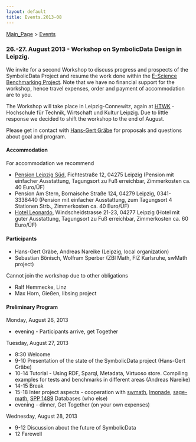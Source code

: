 ```yaml
---
layout: default
title: Events.2013-08
---
```


[Main\_Page](Main_Page "wikilink") \> [Events](Events "wikilink")

### 26.-27. August 2013 - Workshop on SymbolicData Design in Leipzig.

We invite for a second Workshop to discuss progress and prospects of the SymbolicData Project and resume the work done within the [E-Science Benchmarking Project](Projects.EScience "wikilink"). Note that we have no financial support for the workshop, hence travel expenses, order and payment of accommodation are to you.

The Workshop will take place in Leipzig-Connewitz, again at [HTWK](http://www.htwk-leipzig.de) - Hochschule für Technik, Wirtschaft und Kultur Leipzig. Due to little response we decided to shift the workshop to the end of August.

Please get in contact with [Hans-Gert Gräbe](User:HGG "wikilink") for proposals and questions about goal and program.

#### Accommodation

For accommodation we recommend

-   [Pension Leipzig Süd](http://www.pension-leipzig-sued.de), Fichtestraße 12, 04275 Leipzig (Pension mit einfacher Ausstattung, Tagungsort zu Fuß erreichbar, Zimmerkosten ca. 40 Euro/ÜF)
-   Pension Am Stern, Bornaische Straße 124, 04279 Leipzig, 0341-3338440 (Pension mit einfacher Ausstattung, zum Tagungsort 4 Stationen Strb., Zimmerkosten ca. 40 Euro/ÜF)
-   [Hotel Leonardo](http://www.hotel-leonardo.de/main.htm), Windscheidstrasse 21-23, 04277 Leipzig (Hotel mit guter Ausstattung, Tagungsort zu Fuß erreichbar, Zimmerkosten ca. 60 Euro/ÜF)

#### Participants

-   Hans-Gert Gräbe, Andreas Nareike (Leipzig, local organization)
-   Sebastian Bönisch, Wolfram Sperber (ZBl Math, FIZ Karlsruhe, swMath project)

Cannot join the workshop due to other obligations

-   Ralf Hemmecke, Linz
-   Max Horn, Gießen, libsing project

#### Preliminary Program

Monday, August 26, 2013

-   evening - Participants arrive, get Together

Tuesday, August 27, 2013

-   8:30 Welcome
-   9-10 Presentation of the state of the SymbolicData project (Hans-Gert Gräbe)
-   10-14 Tutorial - Using RDF, Sparql, Metadata, Virtuoso store. Compiling examples for tests and benchmarks in different areas (Andreas Nareike)
-   14-15 Break
-   15-18 Inter project aspects - cooperation with [swmath](http://www.swmath.org), [lmonade](http://www.lmona.de/), [sage-math](http://www.sagemath.org), [SPP 1489](http://www.computeralgebra.de) Databases (who else)
-   evening - dinner, Get Together (on your own expenses)

Wednesday, August 28, 2013

-   9-12 Discussion about the future of SymbolicData
-   12 Farewell

